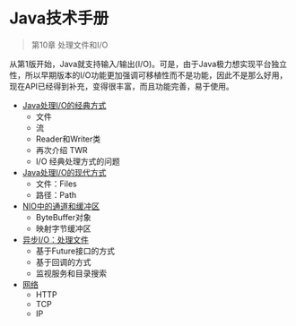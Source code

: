 #   Java技术手册


>   第10章 处理文件和I/O

从第1版开始，Java就支持输入/输出(I/O)。可是，由于Java极力想实现平台独立性，所以早期版本的I/O功能更加强调可移植性而不是功能，因此不是那么好用，现在API已经得到补充，变得很丰富，而且功能完善，易于使用。

-   [Java处理I/O的经典方式](10x.md)
    -   文件
    -   流
    -   Reader和Writer类
    -   再次介绍 TWR
    -   I/O 经典处理方式的问题
-   [Java处理I/O的现代方式](11x.md)
    -   文件：Files
    -   路径：Path
-   [NIO中的通道和缓冲区](12x.md)
    -   ByteBuffer对象
    -   映射字节缓冲区
-   [异步I/O：处理文件](13x.md)
    -   基于Future接口的方式
    -   基于回调的方式
    -   监视服务和目录搜索
-   [网络](14x.md)
    -   HTTP
    -   TCP
    -   IP